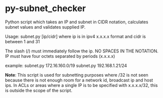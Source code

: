 # py-subnet_checker
Python script which takes an IP and subnet in CIDR notation, calculates subnet values and validates supplied IP.

Usage: subnet.py [ip/cidr] where ip is in ipv4 x.x.x.x format and cidr is between 1 and 31
    
The slash (/) must immediately follow the ip. NO SPACES IN THE NOTATION.
IP must have four octets separated by periods (x.x.x.x)

example: subnet.py 172.16.160.0/19
         subnet.py 192.168.1.21/24

**Note**: This script is used for subnetting purposes where /32 is not seen because there is not enough room for a network id, broadcast ip and host ips. In ACLs or areas where a single IP is to be specified with x.x.x.x/32, this is outside the scope of the script.
